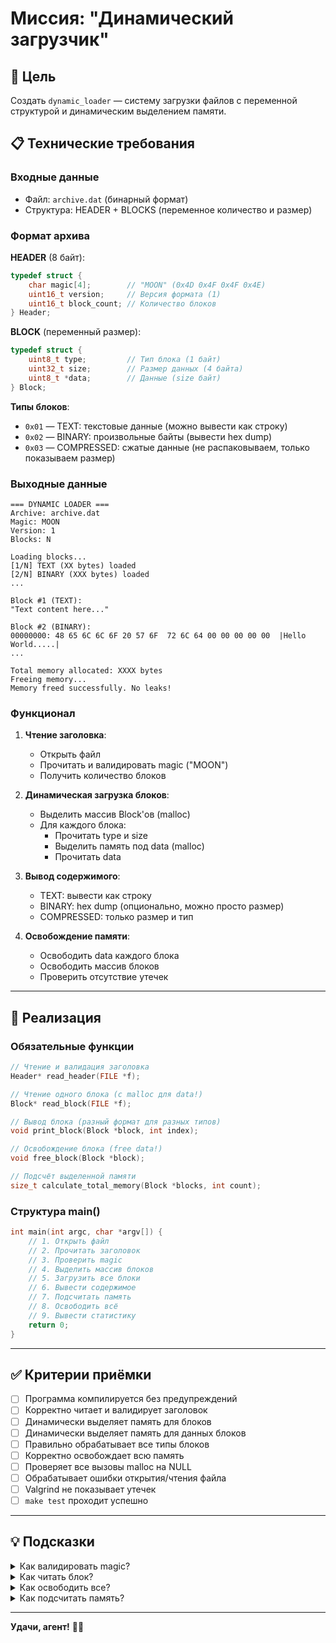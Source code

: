 # Миссия: "Динамический загрузчик"

## 🎯 Цель

Создать `dynamic_loader` — систему загрузки файлов с переменной структурой и динамическим выделением памяти.

## 📋 Технические требования

### Входные данные

- Файл: `archive.dat` (бинарный формат)
- Структура: HEADER + BLOCKS (переменное количество и размер)

### Формат архива

**HEADER** (8 байт):
```c
typedef struct {
    char magic[4];        // "MOON" (0x4D 0x4F 0x4F 0x4E)
    uint16_t version;     // Версия формата (1)
    uint16_t block_count; // Количество блоков
} Header;
```

**BLOCK** (переменный размер):
```c
typedef struct {
    uint8_t type;         // Тип блока (1 байт)
    uint32_t size;        // Размер данных (4 байта)
    uint8_t *data;        // Данные (size байт)
} Block;
```

**Типы блоков**:
- `0x01` — TEXT: текстовые данные (можно вывести как строку)
- `0x02` — BINARY: произвольные байты (вывести hex dump)
- `0x03` — COMPRESSED: сжатые данные (не распаковываем, только показываем размер)

### Выходные данные

```
=== DYNAMIC LOADER ===
Archive: archive.dat
Magic: MOON
Version: 1
Blocks: N

Loading blocks...
[1/N] TEXT (XX bytes) loaded
[2/N] BINARY (XXX bytes) loaded
...

Block #1 (TEXT):
"Text content here..."

Block #2 (BINARY):
00000000: 48 65 6C 6C 6F 20 57 6F  72 6C 64 00 00 00 00 00  |Hello World.....|
...

Total memory allocated: XXXX bytes
Freeing memory...
Memory freed successfully. No leaks!
```

### Функционал

1. **Чтение заголовка**:
   - Открыть файл
   - Прочитать и валидировать magic ("MOON")
   - Получить количество блоков

2. **Динамическая загрузка блоков**:
   - Выделить массив Block'ов (malloc)
   - Для каждого блока:
     * Прочитать type и size
     * Выделить память под data (malloc)
     * Прочитать data

3. **Вывод содержимого**:
   - TEXT: вывести как строку
   - BINARY: hex dump (опционально, можно просто размер)
   - COMPRESSED: только размер и тип

4. **Освобождение памяти**:
   - Освободить data каждого блока
   - Освободить массив блоков
   - Проверить отсутствие утечек

---

## 🔧 Реализация

### Обязательные функции

```c
// Чтение и валидация заголовка
Header* read_header(FILE *f);

// Чтение одного блока (с malloc для data!)
Block* read_block(FILE *f);

// Вывод блока (разный формат для разных типов)
void print_block(Block *block, int index);

// Освобождение блока (free data!)
void free_block(Block *block);

// Подсчёт выделенной памяти
size_t calculate_total_memory(Block *blocks, int count);
```

### Структура main()

```c
int main(int argc, char *argv[]) {
    // 1. Открыть файл
    // 2. Прочитать заголовок
    // 3. Проверить magic
    // 4. Выделить массив блоков
    // 5. Загрузить все блоки
    // 6. Вывести содержимое
    // 7. Подсчитать память
    // 8. Освободить всё
    // 9. Вывести статистику
    return 0;
}
```

---

## ✅ Критерии приёмки

- [ ] Программа компилируется без предупреждений
- [ ] Корректно читает и валидирует заголовок
- [ ] Динамически выделяет память для блоков
- [ ] Динамически выделяет память для данных блоков
- [ ] Правильно обрабатывает все типы блоков
- [ ] Корректно освобождает всю память
- [ ] Проверяет все вызовы malloc на NULL
- [ ] Обрабатывает ошибки открытия/чтения файла
- [ ] Valgrind не показывает утечек
- [ ] `make test` проходит успешно

---

## 💡 Подсказки

<details>
<summary>Как валидировать magic?</summary>

```c
Header* read_header(FILE *f) {
    Header *h = malloc(sizeof(Header));
    if (!h) return NULL;
    
    fread(h, sizeof(Header), 1, f);
    
    if (memcmp(h->magic, "MOON", 4) != 0) {
        fprintf(stderr, "Invalid magic number!\n");
        free(h);
        return NULL;
    }
    
    return h;
}
```
</details>

<details>
<summary>Как читать блок?</summary>

```c
Block* read_block(FILE *f) {
    Block *b = malloc(sizeof(Block));
    if (!b) return NULL;
    
    // Читаем type и size
    if (fread(&b->type, 1, 1, f) != 1 ||
        fread(&b->size, sizeof(uint32_t), 1, f) != 1) {
        free(b);
        return NULL;
    }
    
    // Выделяем память под данные
    b->data = malloc(b->size);
    if (!b->data) {
        free(b);
        return NULL;
    }
    
    // Читаем данные
    if (fread(b->data, 1, b->size, f) != b->size) {
        free(b->data);
        free(b);
        return NULL;
    }
    
    return b;
}
```
</details>

<details>
<summary>Как освободить все?</summary>

```c
// Порядок важен!

// 1. Освобождаем данные каждого блока
for (int i = 0; i < block_count; i++) {
    if (blocks[i].data) {
        free(blocks[i].data);
        blocks[i].data = NULL;
    }
}

// 2. Освобождаем массив блоков
free(blocks);
blocks = NULL;

// 3. Освобождаем заголовок
free(header);
header = NULL;
```
</details>

<details>
<summary>Как подсчитать память?</summary>

```c
size_t total = sizeof(Header);  // Заголовок
total += block_count * sizeof(Block);  // Массив блоков

for (int i = 0; i < block_count; i++) {
    total += blocks[i].size;  // Данные каждого блока
}

printf("Total allocated: %zu bytes\n", total);
```
</details>

---

**Удачи, агент!** 🕵️‍♂️

